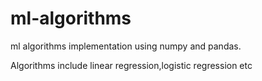 # ml-algorithms

ml algorithms implementation using numpy and pandas.

Algorithms include linear regression,logistic regression etc

